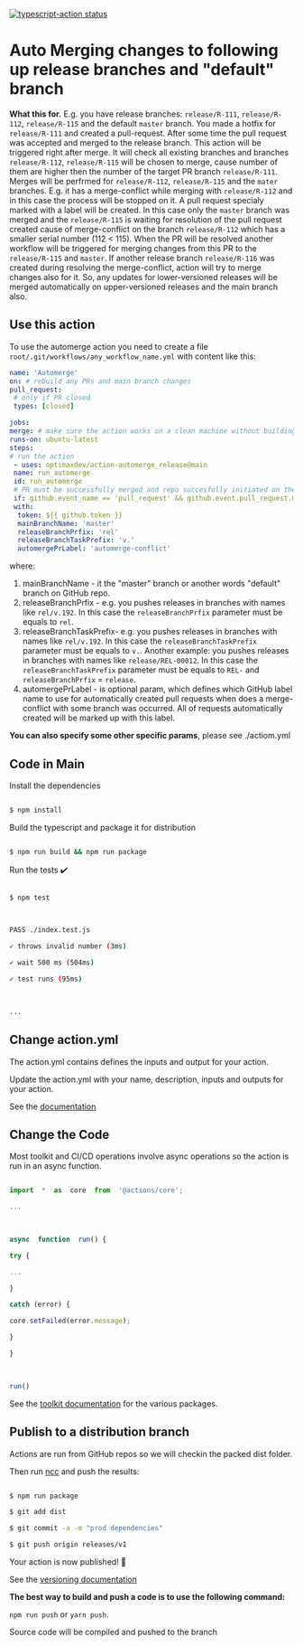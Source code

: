 <p  align="center">

<a  href="https://github.com/optimaxdev/action-automerge_release"><img  alt="typescript-action status"  src="https://github.com/optimaxdev/action-automerge_release/workflows/build-test/badge.svg"></a>

</p>

  

# Auto Merging changes to following up release branches and "default" branch



**What this for.**
E.g. you have release branches:
``release/R-111``, ``release/R-112``, ``release/R-115`` and the default ``master`` branch.
You made a hotfix for ``release/R-111`` and created a pull-request. After some time the pull request was accepted and merged to the release branch. This action will be triggered right after merge. It will check all existing branches and branches ``release/R-112``, ``release/R-115`` will be chosen to merge, cause number of them are higher then the number of the target PR branch ``release/R-111``. Merges will be perfrmed for ``release/R-112``, ``release/R-115`` and the ``mater`` branches. E.g. it has a merge-conflict while merging with ``release/R-112`` and in this case the process will be stopped on it. A pull request specialy marked with a label will be created. In this case only the ``master`` branch was merged and the ``release/R-115`` is waiting for resolution of the pull request created cause of merge-conflict on the branch ``release/R-112`` which has a smaller serial number (112 < 115). When the PR will be resolved another workflow will be triggered for merging changes from this PR to the ``release/R-115`` and ``master``. If another release branch ``release/R-116`` was created during resolving the merge-conflict, action will try to merge changes also for it.
 So, any updates for lower-versioned releases will be merged automatically on upper-versioned releases and the main branch also.
  


## Use this action



To use the automerge action you need to create a file ``root/.git/workflows/any_workflow_name.yml`` with content like this:
```yaml
name: 'Automerge'
on: # rebuild any PRs and main branch changes
pull_request:
 # only if PR closed
 types: [closed]

jobs:
merge: # make sure the action works on a clean machine without building
runs-on: ubuntu-latest
steps:
# run the action
 - uses: optimaxdev/action-automerge_release@main
 name: run_automerge
 id: run_automerge
 # PR must be successfully merged and repo succesfully initiated on the previous step
 if: github.event_name == 'pull_request' && github.event.pull_request.merged == true
 with:
  token: ${{ github.token }}
  mainBranchName: 'master'
  releaseBranchPrfix: 'rel'
  releaseBranchTaskPrefix: 'v.'
  automergePrLabel: 'automerge-conflict'

```

where:

 1. mainBranchName - it the "master" branch or another words "default" branch on GitHub repo.
 2. releaseBranchPrfix - e.g. you pushes releases in branches with names like ``rel/v.192``. In this case the ``releaseBranchPrfix`` parameter must be equals to ``rel``.
 3. releaseBranchTaskPrefix- e.g. you pushes releases in branches with names like ``rel/v.192``. In this case the ``releaseBranchTaskPrefix`` parameter must be equals to ``v.``. Another example: you pushes releases in branches with names like ``release/REL-00012``. In this case the ``releaseBranchTaskPrefix`` parameter must be equals to ``REL-`` and ``releaseBranchPrfix`` = ``release``.
 4. automergePrLabel - is optional param, which defines which GitHub label name to use for automatically created pull requests when does a merge-conflict with some branch was occurred. All of requests automatically created will be marked up with this label.

**You can also specify some other specific params**, please see ./actiom.yml

  

## Code in Main


Install the dependencies

```bash

$ npm install

```

  

Build the typescript and package it for distribution

```bash

$ npm run build && npm run package

```

  

Run the tests :heavy_check_mark:

```bash

$ npm test

  

PASS ./index.test.js

✓ throws invalid number (3ms)

✓ wait 500 ms (504ms)

✓ test runs (95ms)

  

...

```

  

## Change action.yml

  

The action.yml contains defines the inputs and output for your action.

  

Update the action.yml with your name, description, inputs and outputs for your action.

  

See the [documentation](https://help.github.com/en/articles/metadata-syntax-for-github-actions)

  

## Change the Code

  

Most toolkit and CI/CD operations involve async operations so the action is run in an async function.

  

```javascript

import  *  as  core  from  '@actions/core';

...

  

async  function  run() {

try {

...

}

catch (error) {

core.setFailed(error.message);

}

}

  

run()

```

  

See the [toolkit documentation](https://github.com/actions/toolkit/blob/master/README.md#packages) for the various packages.

  

## Publish to a distribution branch

  

Actions are run from GitHub repos so we will checkin the packed dist folder.

  

Then run [ncc](https://github.com/zeit/ncc) and push the results:

```bash

$ npm run package

$ git add dist

$ git commit -a -m "prod dependencies"

$ git push origin releases/v1

```

  

Your action is now published! :rocket:

  

See the [versioning documentation](https://github.com/actions/toolkit/blob/master/docs/action-versioning.md)

  

**The best way to build and push a code is to use the following command:**

```npm run push``` or ```yarn push```.

Source code will be compiled and pushed to the branch
